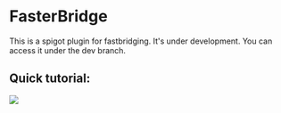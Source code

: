 # FasterBridge
 This is a spigot plugin for fastbridging.
 It's under development.
 You can access it under the dev branch.

## Quick tutorial:

[![](https://yt-embed.herokuapp.com/embed?v=pmLcsv-lLGw)](https://youtu.be/pmLcsv-lLGw)
